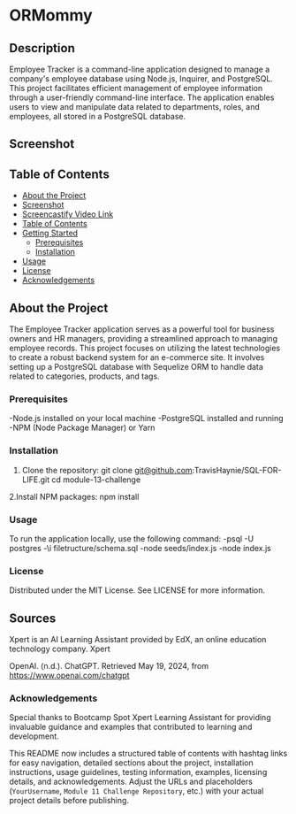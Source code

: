 # ORMommy

## Description
Employee Tracker is a command-line application designed to manage a company's employee database using Node.js, Inquirer, and PostgreSQL. This project facilitates efficient management of employee information through a user-friendly command-line interface. The application enables users to view and manipulate data related to departments, roles, and employees, all stored in a PostgreSQL database.


## Screenshot




## Table of Contents
- [About the Project](#about-the-project)
- [Screenshot](#screenshot)
- [Screencastify Video Link](#screencastify-video-link)
- [Table of Contents](#table-of-contents)
- [Getting Started](#getting-started)
  - [Prerequisites](#prerequisites)
  - [Installation](#installation)
- [Usage](#usage)
- [License](#license)
- [Acknowledgements](#acknowledgements)

## About the Project
The Employee Tracker application serves as a powerful tool for business owners and HR managers, providing a streamlined approach to managing employee records. This project focuses on utilizing the latest technologies to create a robust backend system for an e-commerce site. It involves setting up a PostgreSQL database with Sequelize ORM to handle data related to categories, products, and tags.


### Prerequisites
-Node.js installed on your local machine
-PostgreSQL installed and running
-NPM (Node Package Manager) or Yarn

### Installation
1. Clone the repository:
   git clone git@github.com:TravisHaynie/SQL-FOR-LIFE.git
   cd module-13-challenge

2.Install NPM packages:
    npm install

### Usage
To run the application locally, use the following command:
-psql -U postgres
-\i filetructure/schema.sql
-node seeds/index.js
-node index.js



### License
Distributed under the MIT License. See LICENSE for more information.


## Sources

Xpert is an AI Learning Assistant provided by EdX, an online education technology company. Xpert

OpenAI. (n.d.). ChatGPT. Retrieved May 19, 2024, from https://www.openai.com/chatgpt

### Acknowledgements
Special thanks to Bootcamp Spot Xpert Learning Assistant for providing invaluable guidance and examples that contributed to learning and development.

This README now includes a structured table of contents with hashtag links for easy navigation, detailed sections about the project, installation instructions, usage guidelines, testing information, examples, licensing details, and acknowledgements. Adjust the URLs and placeholders (`YourUsername`, `Module 11 Challenge Repository`, etc.) with your actual project details before publishing.
